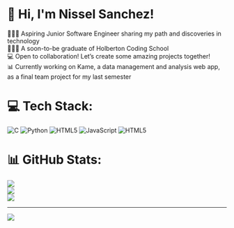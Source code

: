 <!-- Level 3: Add custom code -->

# 💫 Hi, I'm Nissel Sanchez!

👩🏻‍💻 Aspiring Junior Software Engineer sharing my path and discoveries in technology<br/>
👩🏻‍🎓 A soon-to-be graduate of Holberton Coding School<br/>
💻 Open to collaboration! Let’s create some amazing projects together!<br/>
📊 Currently working on Kame, a data management and analysis web app, as a final team project for my last semester<br/>

# 💻 Tech Stack:
![C](https://img.shields.io/badge/c-%2300599C.svg?style=for-the-badge&logo=c&logoColor=white)
![Python](https://img.shields.io/badge/python-3670A0?style=for-the-badge&logo=python&logoColor=ffdd54) ![HTML5](https://img.shields.io/badge/css3-%231572B6.svg?style=for-the-badge&logo=css3&logoColor=white)
![JavaScript](https://img.shields.io/badge/javascript-%23323330.svg?style=for-the-badge&logo=javascript&logoColor=%23F7DF1E)
![HTML5](https://img.shields.io/badge/html5-%23E34F26.svg?style=for-the-badge&logo=html5&logoColor=white)
# 📊 GitHub Stats:
![](https://github-readme-stats.vercel.app/api?username=niniisg&theme=merko&hide_border=true&include_all_commits=true&count_private=false)<br/>
![](https://github-readme-streak-stats.herokuapp.com/?user=niniisg&theme=dark&hide_border=true)<br/>
![](https://github-readme-stats.vercel.app/api/top-langs/?username=niniisg&theme=tokyonight&hide_border=true&include_all_commits=true&count_private=false&layout=compact)

---
[![](https://visitcount.itsvg.in/api?id=niniisg&icon=0&color=0)](https://visitcount.itsvg.in)

<!-- Proudly created with GPRM ( https://gprm.itsvg.in ) -->
